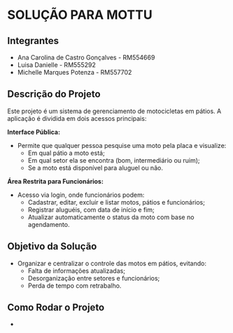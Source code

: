 # SOLUÇÃO PARA MOTTU

## Integrantes

- Ana Carolina de Castro Gonçalves - RM554669
- Luisa Danielle - RM555292
- Michelle Marques Potenza - RM557702

## Descrição do Projeto

Este projeto é um sistema de gerenciamento de motocicletas em pátios. A aplicação é dividida em dois acessos principais:

**Interface Pública:**

- Permite que qualquer pessoa pesquise uma moto pela placa e visualize:
  - Em qual pátio a moto está;
  - Em qual setor ela se encontra (bom, intermediário ou ruim);
  - Se a moto está disponível para aluguel ou não.


**Área Restrita para Funcionários:**

- Acesso via login, onde funcionários podem:
  - Cadastrar, editar, excluir e listar motos, pátios e funcionários;
  - Registrar aluguéis, com data de início e fim;
  - Atualizar automaticamente o status da moto com base no agendamento.

## Objetivo da Solução

- Organizar e centralizar o controle das motos em pátios, evitando:
  - Falta de informações atualizadas;
  - Desorganização entre setores e funcionários;
  - Perda de tempo com retrabalho.

## Como Rodar o Projeto

- 

